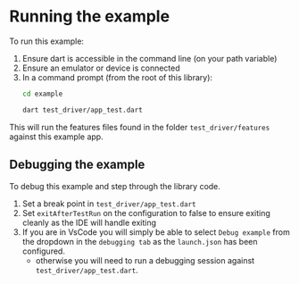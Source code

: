 # Running the example

To run this example:

1. Ensure dart is accessible in the command line (on your path variable)
2. Ensure an emulator or device is connected
3. In a command prompt (from the root of this library):
    ```bash
    cd example

    dart test_driver/app_test.dart
    ```
This will run the features files found in the folder `test_driver/features` against this example app.

## Debugging the example

To debug this example and step through the library code.

1. Set a break point in `test_driver/app_test.dart`
2. Set `exitAfterTestRun` on the configuration to false to ensure exiting cleanly as the IDE will handle exiting
3. If you are in VsCode you will simply be able to select `Debug example` from the dropdown in the `debugging tab` as the `launch.json` has been configured.
    - otherwise you will need to run a debugging session against `test_driver/app_test.dart`.
